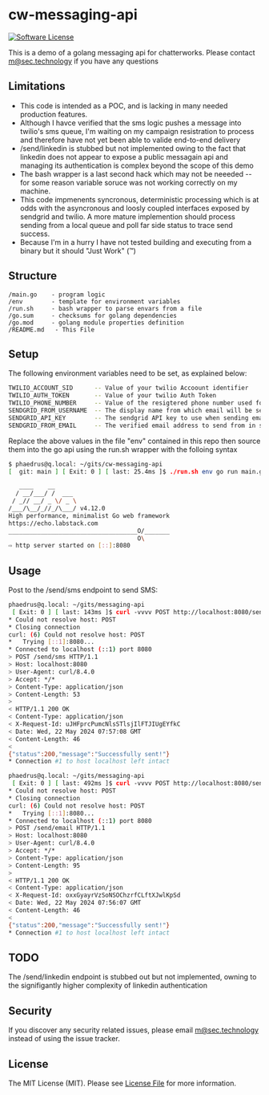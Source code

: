# cw-messaging-api

[![Software License][ico-license]](LICENSE.md)

This is a demo of a golang messaging api for chatterworks. Please contact m@sec.technology if you have any questions

## Limitations

- This code is intended as a POC, and is lacking in many needed production features.
- Although I havce verified that the sms logic pushes a message into twilio's sms queue, I'm waiting on my campaign resistration to process and therefore have not yet been able to valide end-to-end delivery
- /send/linkedin is stubbed but not implemented owing to the fact that linkedin does not appear to expose a public messagain api and managing its authentication is complex beyond the scope of this demo
- The bash wrapper is a last second hack which may not be neeeded -- for some reason variable soruce was not working correctly on my machine.
- This code impmenents syncronous, deterministic processing which is at odds with the asyncronous and loosly coupled interfaces exposed by sendgrid and twilio. A more mature implemention should process sending from a local queue and poll far side status to trace send success.
- Because I'm in a hurry I have not tested building and executing from a binary but it should "Just Work" (™)

## Structure

```
/main.go    - program logic
/env        - template for environment variables
/run.sh     - bash wrapper to parse envars from a file
/go.sum     - checksums for golang dependencies
/go.mod     - golang module properties definition
/README.md   - This File
```

## Setup

The following environment variables need to be set, as explained below:

```bash
TWILIO_ACCOUNT_SID      -- Value of your twilio Accoount identifier
TWILIO_AUTH_TOKEN       -- Value of your twilio Auth Token
TWILIO_PHONE_NUMBER     -- Value of the resigtered phone number used for sending SMS
SENDGRID_FROM_USERNAME  -- The display name from which email will be sent in sendgrid
SENDGRID_API_KEY        -- The sendgrid API key to use when sending emails
SENDGRID_FROM_EMAIL     -- The verified email address to send from in sendgrid
```

Replace the above values in the file "env" contained in this repo then source them into the go api using the run.sh wrapper with the folloing syntax

```bash
$ phaedrus@q.local: ~/gits/cw-messaging-api
[  git: main ] [ Exit: 0 ] [ last: 25.4ms ]$ ./run.sh env go run main.go

   ____    __
  / __/___/ /  ___
 / _// __/ _ \/ _ \
/___/\__/_//_/\___/ v4.12.0
High performance, minimalist Go web framework
https://echo.labstack.com
____________________________________O/_______
                                    O\
⇨ http server started on [::]:8080
```

## Usage

Post to the /send/sms endpoint to send SMS:

```bash
phaedrus@q.local: ~/gits/messaging-api
 [ Exit: 0 ] [ last: 143ms ]$ curl -vvvv POST http://localhost:8080/send/sms -H "Content-Type: application/json" -d '{ "to": "+17346789205",  "body": "SMS Test Message" }'
* Could not resolve host: POST
* Closing connection
curl: (6) Could not resolve host: POST
*   Trying [::1]:8080...
* Connected to localhost (::1) port 8080
> POST /send/sms HTTP/1.1
> Host: localhost:8080
> User-Agent: curl/8.4.0
> Accept: */*
> Content-Type: application/json
> Content-Length: 53
>
< HTTP/1.1 200 OK
< Content-Type: application/json
< X-Request-Id: uJHFprcPumcNlsSTlsjIlFTJIUgEYfkC
< Date: Wed, 22 May 2024 07:57:08 GMT
< Content-Length: 46
<
{"status":200,"message":"Successfully sent!"}
* Connection #1 to host localhost left intact
```

```bash
phaedrus@q.local: ~/gits/messaging-api
 [ Exit: 0 ] [ last: 492ms ]$ curl -vvvv POST http://localhost:8080/send/email -H "Content-Type: application/json" -d '{"to": "marc.bittner@gmail.com","subject": "Sendgrid Test Email","body": "Sendgrid Test Email"}'
* Could not resolve host: POST
* Closing connection
curl: (6) Could not resolve host: POST
*   Trying [::1]:8080...
* Connected to localhost (::1) port 8080
> POST /send/email HTTP/1.1
> Host: localhost:8080
> User-Agent: curl/8.4.0
> Accept: */*
> Content-Type: application/json
> Content-Length: 95
>
< HTTP/1.1 200 OK
< Content-Type: application/json
< X-Request-Id: oxxGyayrVzSoNSOChzrfCLftXJwlKpSd
< Date: Wed, 22 May 2024 07:56:07 GMT
< Content-Length: 46
<
{"status":200,"message":"Successfully sent!"}
* Connection #1 to host localhost left intact
```

## TODO

The /send/linkedin endpoint is stubbed out but not implemented, owning to the signifigantly higher complexity of linkedin authentication

## Security

If you discover any security related issues, please email m@sec.technology instead of using the issue tracker.

## License

The MIT License (MIT). Please see [License File](LICENSE.md) for more information.

[ico-license]: https://img.shields.io/badge/license-MIT-brightgreen.svg?style=flat-square
